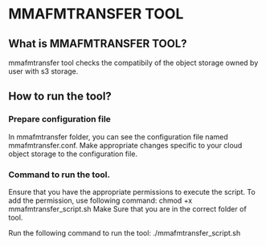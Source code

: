 # MMAFMTRANSFER TOOL

## What is MMAFMTRANSFER TOOL?
mmafmtransfer tool checks the compatibily of the object storage owned by user with s3 storage. 


## How to run the tool?
### Prepare configuration file
In mmafmtransfer folder, you can see the configuration file named mmafmtransfer.conf.
Make appropriate changes specific to your cloud object storage to the configuration file. 

### Command to run the tool. 
Ensure that you have the appropriate permissions to execute the script. 
To add the permission, use following command:
chmod +x mmafmtransfer_script.sh
Make Sure that you are in the correct folder of tool. 

Run the following command to run the tool:
./mmafmtransfer_script.sh

